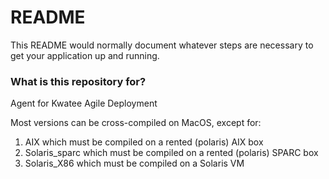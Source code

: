 # README #

This README would normally document whatever steps are necessary to get your application up and running.

### What is this repository for? ###

Agent for Kwatee Agile Deployment

Most versions can be cross-compiled on MacOS, except for:

1. AIX which must be compiled on a rented (polaris) AIX box
2. Solaris_sparc which must be compiled on a rented (polaris) SPARC box
3. Solaris_X86 which must be compiled on a Solaris VM